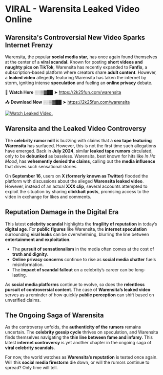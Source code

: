 # VIRAL - Warensita Leaked Video Online

## **Warensita's Controversial New Video Sparks Internet Frenzy**  

Warensita, the popular **social media star**, has once again found themselves at the center of a **viral scandal**. Known for posting **short videos and naughty pics on TikTok**, Warensita has recently expanded to **Fanfix**, a subscription-based platform where creators share **adult content**. However, a **leaked video** allegedly featuring Warensita has taken the internet by storm, igniting intense **speculation** and fueling an **online privacy** debate.  

🔴 **Watch Here** ░░▒▓██ ➤ https://2k25fun.com/warensita  

📥 **Download Now** ░░▒▓██ ➤ https://2k25fun.com/warensita  

[![Watch Leaked Video.](https://miro.medium.com/v2/resize:fit:828/format:webp/1*cilzJN44JGOrTw9NJCrNHA.gif "Watch Leaked Video")](https://2k25fun.com/warensita)

## **Warensita and the Leaked Video Controversy**  

The **celebrity rumor mill** is buzzing with claims that a **sex tape featuring Warensita** has surfaced. However, this is not the first time such allegations have emerged. Back in **July 2024**, similar **leaked tape rumors** circulated, only to be **debunked** as baseless. Warensita, best known for hits like *In Ha Mood*, has **vehemently denied the claims**, calling out the **media influence** that drives such sensational stories.  

On **September 16**, users on **X (formerly known as Twitter)** flooded the platform with discussions about the alleged **Warensita leaked video**. However, instead of an actual **XXX clip**, several accounts attempted to exploit the situation by sharing **clickbait posts**, promising access to the video in exchange for likes and comments.  

## **Reputation Damage in the Digital Era**  

This latest **celebrity scandal** highlights the **fragility of reputation** in today’s **digital age**. For **public figures** like Warensita, the **internet speculation** surrounding **viral leaks** can be overwhelming, blurring the line between **entertainment and exploitation**.  

- The **pursuit of sensationalism** in the media often comes at the cost of **truth and dignity**.  
- **Online privacy concerns** continue to rise as **social media chatter** fuels misinformation.  
- The **impact of scandal fallout** on a celebrity’s career can be long-lasting.  

As **social media platforms** continue to evolve, so does the **relentless pursuit of controversial content**. The case of **Warensita’s leaked video** serves as a reminder of how quickly **public perception** can shift based on unverified claims.  

## **The Ongoing Saga of Warensita**  

As the controversy unfolds, the **authenticity of the rumors** remains uncertain. The **celebrity gossip cycle** thrives on speculation, and Warensita finds themselves navigating the **thin line between fame and infamy**. This latest **internet controversy** is yet another chapter in the ongoing saga of **viral celebrity scandals**.  

For now, the world watches as **Warensita’s reputation** is tested once again. Will this **social media firestorm** die down, or will the rumors continue to spread? Only time will tell.